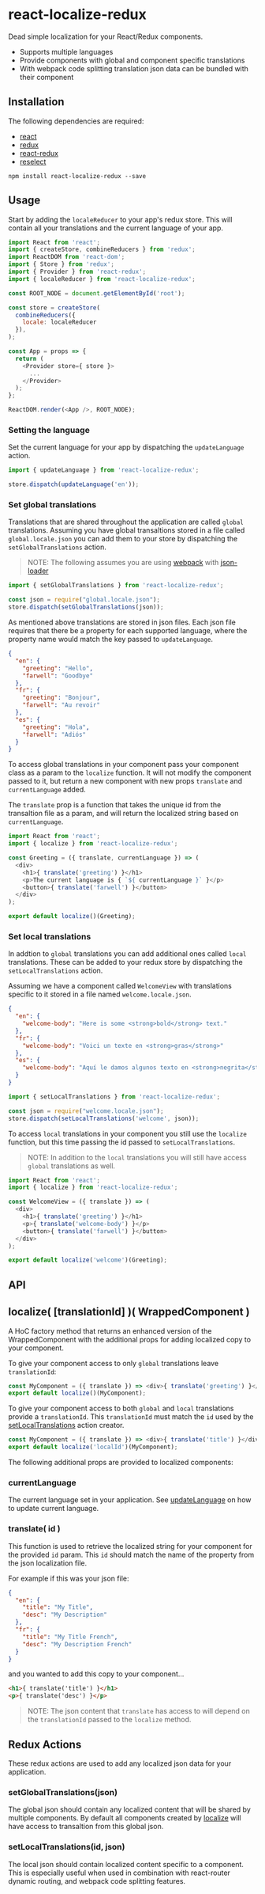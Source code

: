 # react-localize-redux
Dead simple localization for your React/Redux components. 

* Supports multiple languages
* Provide components with global and component specific translations
* With webpack code splitting translation json data can be bundled with their component 

## Installation

The following dependencies are required:

* [react](https://facebook.github.io/react/)
* [redux](https://github.com/reactjs/redux)
* [react-redux](https://github.com/reactjs/react-redux)
* [reselect](https://github.com/reactjs/reselect)  

```
npm install react-localize-redux --save
```

## Usage

Start by adding the `localeReducer` to your app's redux store. This will contain all your translations and the current language of your app.

```javascript
import React from 'react';
import { createStore, combineReducers } from 'redux';
import ReactDOM from 'react-dom';
import { Store } from 'redux';
import { Provider } from 'react-redux';
import { localeReducer } from 'react-localize-redux';

const ROOT_NODE = document.getElementById('root');

const store = createStore(
  combineReducers({
    locale: localeReducer
  }),
);

const App = props => {
  return (
    <Provider store={ store }>
      ...
    </Provider>
  );
};

ReactDOM.render(<App />, ROOT_NODE);
```

### Setting the language

Set the current language for your app by dispatching the `updateLanguage` action.

```javascript
import { updateLanguage } from 'react-localize-redux';

store.dispatch(updateLanguage('en'));
```

### Set global translations

Translations that are shared throughout the application are called `global` translations.
Assuming you have global transaltions stored in a file called `global.locale.json` you can add them
to your store by dispatching the `setGlobalTranslations` action.

> NOTE: The following assumes you are using [webpack](https://webpack.github.io/) with [json-loader](https://github.com/webpack/json-loader)

```javascript
import { setGlobalTranslations } from 'react-localize-redux';

const json = require("global.locale.json");
store.dispatch(setGlobalTranslations(json));
```

As mentioned above translations are stored in json files. Each json file requires that there be
a property for each supported language, where the property name would match the key passed to `updateLanguage`.

```json
{
  "en": {
    "greeting": "Hello",
    "farwell": "Goodbye"
  },
  "fr": {
    "greeting": "Bonjour",
    "farwell": "Au revoir"
  },
  "es": {
    "greeting": "Hola",
    "farwell": "Adiós"
  }
}
```

To access global translations in your component pass your component class as a param
to the `localize` function. It will not modify the component passed to it, but return a 
new component with new props `translate` and `currentLanguage` added.

The `translate` prop is a function that takes the unique id from the transaltion file as a param,
and will return the localized string based on `currentLanguage`.

```javascript
import React from 'react';
import { localize } from 'react-localize-redux';

const Greeting = ({ translate, currentLanguage }) => (
  <div>
    <h1>{ translate('greeting') }</h1>
    <p>The current language is { `${ currentLanguage }` }</p>
    <button>{ translate('farwell') }</button>
  </div>
);

export default localize()(Greeting);
```

### Set local translations

In addtion to `global` translations you can add additional ones called `local` translations.
These can be added to your redux store by dispatching the `setLocalTranslations` action.

Assuming we have a component called `WelcomeView` with translations specific to it stored in a file named `welcome.locale.json`.

```json
{
  "en": {
    "welcome-body": "Here is some <strong>bold</strong> text."
  },
  "fr": {
    "welcome-body": "Voici un texte en <strong>gras</strong>"
  },
  "es": {
    "welcome-body": "Aquí le damos algunos texto en <strong>negrita</strong>"
  }
}
```

```javascript
import { setLocalTranslations } from 'react-localize-redux';

const json = require("welcome.locale.json");
store.dispatch(setLocalTranslations('welcome', json));
```

To access `local` translations in your component you still use the `localize` function, 
but this time passing the id passed to `setLocalTranslations`.

> NOTE: In addition to the `local` translations you will still have access `global` translations as well.

```javascript
import React from 'react';
import { localize } from 'react-localize-redux';

const WelcomeView = ({ translate }) => (
  <div>
    <h1>{ translate('greeting') }</h1>
    <p>{ translate('welcome-body') }</p>
    <button>{ translate('farwell') }</button>
  </div>
);

export default localize('welcome')(Greeting);
```

## API

## localize( [translationId] )( WrappedComponent )

A HoC factory method that returns an enhanced version of the WrappedComponent with the additional props for 
adding localized copy to your component. 

To give your component access to only `global` translations leave `translationId`:

```javascript
const MyComponent = ({ translate }) => <div>{ translate('greeting') }</div>;
export default localize()(MyComponent);
```

To give your component access to both `global` and `local` translations provide a `translationId`. This `translationId` must match the `id` used by the [setLocalTranslations]() action creator.

```javascript
const MyComponent = ({ translate }) => <div>{ translate('title') }</div>;
export default localize('localId')(MyComponent);
```

The following additional props are provided to localized components: 

### currentLanguage

The current language set in your application. See [updateLanguage]() on how to update current language.

### translate( id ) 

This function is used to retrieve the localized string for your component for the provided `id` param. This `id` should match the name of 
the property from the json localization file.

For example if this was your json file:

```json
{
  "en": {
    "title": "My Title",
    "desc": "My Description"
  },
  "fr": {
    "title": "My Title French",
    "desc": "My Description French"
  }
}
```

and you wanted to add this copy to your component...

```html
<h1>{ translate('title') }</h1>
<p>{ translate('desc') }</p>
```

>NOTE: The json content that `translate` has access to will depend on the `translationId` passed to the `localize` method.

## Redux Actions

These redux actions are used to add any localized json data for your application.

### setGlobalTranslations(json)

The global json should contain any localized content that will be shared by multiple components. 
By default all components created by [localize]() will have access to transaltion from this global json.

### setLocalTranslations(id, json)

The local json should contain localized content specific to a component. This is especially useful when used 
in combination with react-router dynamic routing, and webpack code splitting features.
